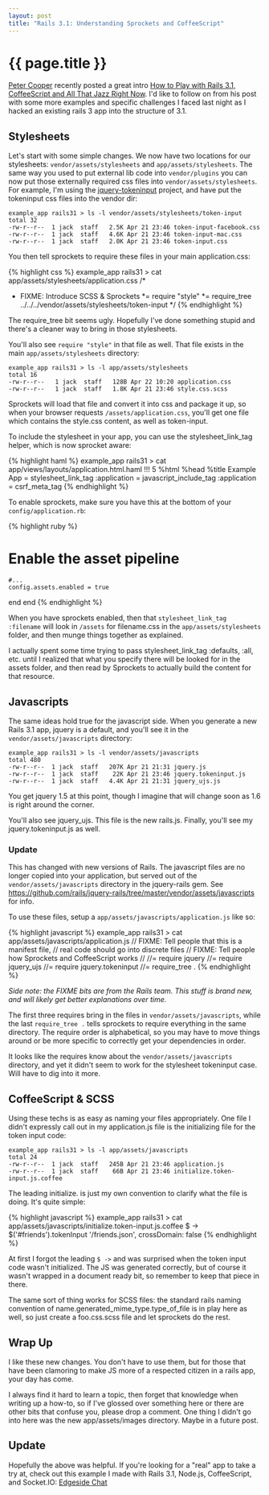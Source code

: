 ```yaml
--- 
layout: post
title: "Rails 3.1: Understanding Sprockets and CoffeeScript"
---
```


{{ page.title }}
================

[Peter Cooper](http://www.petercooper.co.uk/) recently posted a great intro 
[How to Play with Rails 3.1, CoffeeScript and All That Jazz Right Now](http://www.rubyinside.com/how-to-rails-3-1-coffeescript-howto-4695.html).
I'd like to follow on from his post with some more examples and specific challenges I faced last night as I hacked an existing
rails 3 app into the structure of 3.1.

Stylesheets
-----------

Let's start with some simple changes. We now have two locations for our stylesheets: ``vendor/assets/stylesheets`` and ``app/assets/stylesheets``.
The same way you used to put external lib code into ``vendor/plugins`` you can now put those externally required css files into ``vendor/assets/stylesheets``. For example, I'm using the [jquery-tokeninput](http://loopj.com/jquery-tokeninput) project, 
and have put the tokeninput css files into the vendor dir:

    example_app rails31 > ls -l vendor/assets/stylesheets/token-input
    total 32
    -rw-r--r--  1 jack  staff   2.5K Apr 21 23:46 token-input-facebook.css
    -rw-r--r--  1 jack  staff   4.6K Apr 21 23:46 token-input-mac.css
    -rw-r--r--  1 jack  staff   2.0K Apr 21 23:46 token-input.css

You then tell sprockets to require these files in your main application.css:

{% highlight css %}
example_app rails31 > cat app/assets/stylesheets/application.css 
/*
 * FIXME: Introduce SCSS & Sprockets
 *= require "style" 
 *= require_tree ../../../vendor/assets/stylesheets/token-input
 */
{% endhighlight %}

The require_tree bit seems ugly. Hopefully I've done something stupid and there's a cleaner way to bring in those stylesheets.

You'll also see ``require "style"`` in that file as well. That file exists in the main ``app/assets/stylesheets`` directory:

    example_app rails31 > ls -l app/assets/stylesheets
    total 16
    -rw-r--r--   1 jack  staff   128B Apr 22 10:20 application.css
    -rw-r--r--   1 jack  staff   1.8K Apr 21 23:46 style.css.scss

Sprockets will load that file and convert it into css and package it up, so when your browser requests ``/assets/application.css``, 
you'll get one file which contains the style.css content, as well as token-input.

To include the stylesheet in your app, you can use the stylesheet_link_tag helper, which is now sprocket aware:

{% highlight haml %}
example_app rails31 > cat app/views/layouts/application.html.haml 
!!! 5
%html
  %head
    %title Example App
    = stylesheet_link_tag :application
    = javascript_include_tag :application
    = csrf_meta_tag 
{% endhighlight %}

To enable sprockets, make sure you have this at the bottom of your ``config/application.rb``:

{% highlight ruby %}
# Enable the asset pipeline
    #...
    config.assets.enabled = true
  end
end
{% endhighlight %}

When you have sprockets enabled, then that ``stylesheet_link_tag :filename`` will look in ``/assets`` for filename.css in the ``app/assets/stylesheets`` folder, 
and then munge things together as explained.



I actually spent some time trying to pass stylesheet_link_tag :defaults, :all, etc. until I realized that what you specify there will be looked for in the assets folder, and then read by Sprockets
to actually build the content for that resource.

Javascripts
-----------

The same ideas hold true for the javascript side. When you generate a new Rails 3.1 app, jquery is a default, and you'll see it in the
``vendor/assets/javascripts`` directory:

    example_app rails31 > ls -l vendor/assets/javascripts
    total 480
    -rw-r--r--  1 jack  staff   207K Apr 21 21:31 jquery.js
    -rw-r--r--  1 jack  staff    22K Apr 21 23:46 jquery.tokeninput.js
    -rw-r--r--  1 jack  staff   4.4K Apr 21 21:31 jquery_ujs.js

You get jquery 1.5 at this point, though I imagine that will change soon as 1.6 is right around the corner. 

You'll also see jquery_ujs. This file is the new rails.js. Finally, you'll see my jquery.tokeninput.js as well. 

### Update

This has changed with new versions of Rails. The javascript files are no
longer copied into your application, but served out of the
``vendor/assets/javascripts`` directory in the jquery-rails gem. See 
https://github.com/rails/jquery-rails/tree/master/vendor/assets/javascripts
for info.

To use these files, setup a ``app/assets/javascripts/application.js`` like so:

{% highlight javascript %}
example_app rails31 > cat app/assets/javascripts/application.js 
// FIXME: Tell people that this is a manifest file, 
// real code should go into discrete files
// FIXME: Tell people how Sprockets and CoffeeScript works
//
//= require jquery
//= require jquery_ujs
//= require jquery.tokeninput
//= require_tree .
{% endhighlight %}

_Side note: the FIXME bits are from the Rails team. This stuff is brand new, and will likely get better explanations over time._

The first three requires bring in the files in ``vendor/assets/javascripts``, while the last ``require_tree .`` tells 
sprockets to require everything in the same directory. The require order is alphabetical, so you may have to move things around or be
more specific to correctly get your dependencies in order.

It looks like the requires know about the ``vendor/assets/javascripts`` directory, and yet it didn't seem to work for the 
stylesheet tokeninput case. Will have to dig into it more.

CoffeeScript & SCSS
-------------------

Using these techs is as easy as naming your files appropriately. One file I didn't expressly call out in my application.js file is the initializing file for the token input code:

    example_app rails31 > ls -l app/assets/javascripts 
    total 24
    -rw-r--r--  1 jack  staff   245B Apr 21 23:46 application.js
    -rw-r--r--  1 jack  staff    66B Apr 21 23:46 initialize.token-input.js.coffee

The leading initialize. is just my own convention to clarify what the file is doing. It's quite simple:

{% highlight javascript %}
example_app rails31 > cat app/assets/javascripts/initialize.token-input.js.coffee 
$ -> $('#friends').tokenInput '/friends.json', crossDomain: false
{% endhighlight %}

At first I forgot the leading ``$ ->`` and was surprised when the token input code wasn't initialized. The JS was generated correctly, but of course
it wasn't wrapped in a document ready bit, so remember to keep that piece in there. 

The same sort of thing works for SCSS files: the standard rails naming convention of name.generated_mime_type.type_of_file is in play
here as well, so just create a foo.css.scss file and let sprockets do the rest. 


Wrap Up
-------

I like these new changes. You don't have to use them, but for those that have been clamoring to make JS more of a respected citizen in 
a rails app, your day has come. 

I always find it hard to learn a topic, then forget that knowledge when writing up a how-to, so if I've glossed over something here
or there are other bits that confuse you, please drop a comment. One thing I didn't go into here was the new app/assets/images directory. Maybe in 
a future post.

Update
------

Hopefully the above was helpful. If you're looking for a "real" app to take a try at, check out this example I made with Rails 3.1, Node.js, CoffeeScript, and Socket.IO: [Edgeside Chat](https://github.com/jackdempsey/edgeside_chat)
